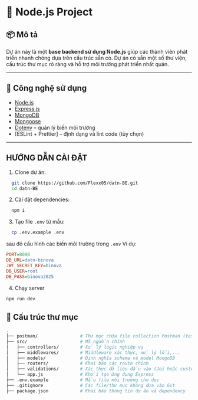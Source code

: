 # 🧱 Node.js Project 

## 📦 Mô tả

Dự án này là một **base backend sử dụng Node.js** giúp các thành viên phát triển nhanh chóng dựa trên cấu trúc sẵn có. Dự án có sẵn một số thư viện, cấu trúc thư mục rõ ràng và hỗ trợ môi trường phát triển nhất quán.

---

## 🚀 Công nghệ sử dụng

- [Node.js](https://nodejs.org/)
- [Express.js](https://expressjs.com/)
- [MongoDB](https://www.mongodb.com/)
- [Mongoose](https://mongoosejs.com/)
- [Dotenv](https://github.com/motdotla/dotenv) – quản lý biến môi trường
- [ESLint + Prettier] – định dạng và lint code (tùy chọn)

---

## HƯỚNG DẪN CÀI ĐẶT
1. Clone dự án:
```bash
  git clone https://github.com/Flexx05/datn-BE.git
  cd datn-BE
```
2. Cài đặt dependencies:
```bash
  npm i
```
3. Tạo file `.env` từ mẫu:
```bash
  cp .env.example .env
```
sau đó cấu hình các biến môi trường trong `.env`
Ví dụ:
```ini
PORT=8080
DB_URL=datn-binova
JWT_SECRET_KEY=binova
DB_USER=root
DB_PASS=binova2025
```
4. Chạy server
```bash
npm run dev
```
## 📂 Cấu trúc thư mục

```bash
.
├── postman/                # Thư mục chứa file collection Postman (test API)
├── src/                    # Mã nguồn chính
│   ├── controllers/        # Xử lý logic nghiệp vụ
│   ├── middlewares/        # Middleware xác thực, xử lý lỗi,...
│   ├── models/             # Định nghĩa schema và model MongoDB
│   ├── routers/            # Khai báo các route chính
│   ├── validations/        # Xác thực dữ liệu đầu vào (Joi hoặc custom)
│   └── app.js              # Khởi tạo ứng dụng Express
├── .env.example            # Mẫu file môi trường cho dev
├── .gitignore              # Các file/thư mục không đưa vào Git
├── package.json            # Khai báo thông tin dự án và dependency
```

